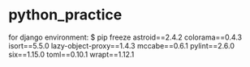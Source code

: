 # python_practice
for django environment:
$ pip freeze
astroid==2.4.2
colorama==0.4.3
isort==5.5.0
lazy-object-proxy==1.4.3
mccabe==0.6.1
pylint==2.6.0
six==1.15.0
toml==0.10.1
wrapt==1.12.1
